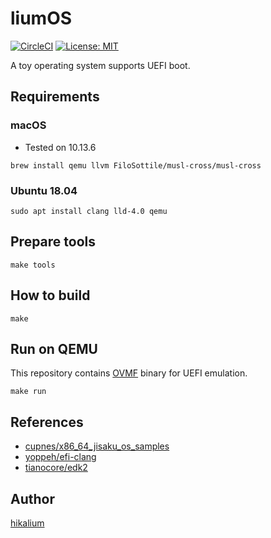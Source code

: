 # liumOS
[![CircleCI](https://circleci.com/gh/hikalium/liumos.svg?style=svg)](https://circleci.com/gh/hikalium/liumos)
[![License: MIT](https://img.shields.io/badge/License-MIT-yellow.svg)](https://opensource.org/licenses/MIT)

A toy operating system supports UEFI boot.

## Requirements

### macOS

- Tested on 10.13.6

```
brew install qemu llvm FiloSottile/musl-cross/musl-cross
```

### Ubuntu 18.04

```
sudo apt install clang lld-4.0 qemu

```

## Prepare tools
```
make tools
```

## How to build

```
make
```

## Run on QEMU

This repository contains [OVMF](https://github.com/tianocore/tianocore.github.io/wiki/OVMF) binary for UEFI emulation.

```
make run
```

## References
- [cupnes/x86_64_jisaku_os_samples](https://github.com/cupnes/x86_64_jisaku_os_samples)
- [yoppeh/efi-clang](https://github.com/yoppeh/efi-clang)
- [tianocore/edk2](https://github.com/tianocore/edk2)

## Author
[hikalium](https://github.com/hikalium)
